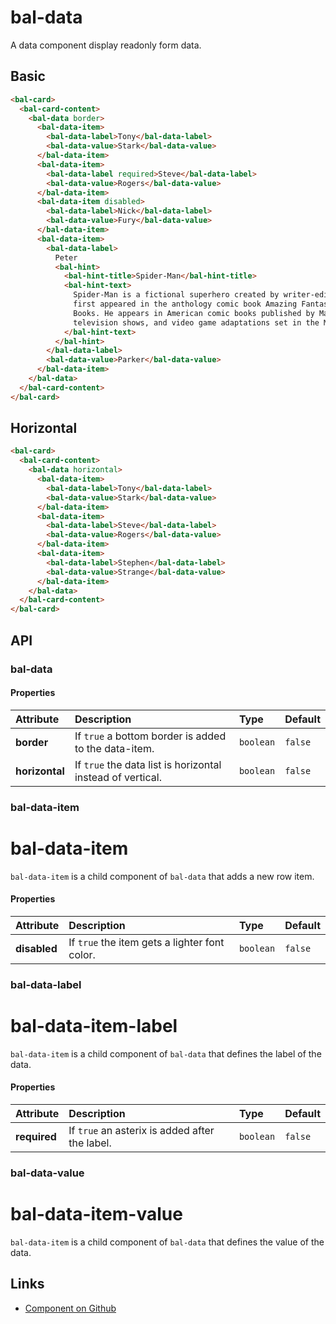 # bal-data

<!-- START: human documentation top -->

A data component display readonly form data.

<!-- END: human documentation top -->

## Basic

<ClientOnly> <docs-demo-bal-data-28></docs-demo-bal-data-28></ClientOnly>

```html
<bal-card>
  <bal-card-content>
    <bal-data border>
      <bal-data-item>
        <bal-data-label>Tony</bal-data-label>
        <bal-data-value>Stark</bal-data-value>
      </bal-data-item>
      <bal-data-item>
        <bal-data-label required>Steve</bal-data-label>
        <bal-data-value>Rogers</bal-data-value>
      </bal-data-item>
      <bal-data-item disabled>
        <bal-data-label>Nick</bal-data-label>
        <bal-data-value>Fury</bal-data-value>
      </bal-data-item>
      <bal-data-item>
        <bal-data-label>
          Peter
          <bal-hint>
            <bal-hint-title>Spider-Man</bal-hint-title>
            <bal-hint-text>
              Spider-Man is a fictional superhero created by writer-editor Stan Lee and writer-artist Steve Ditko. He
              first appeared in the anthology comic book Amazing Fantasy #15 (August 1962) in the Silver Age of Comic
              Books. He appears in American comic books published by Marvel Comics, as well as in a number of movies,
              television shows, and video game adaptations set in the Marvel Universe.
            </bal-hint-text>
          </bal-hint>
        </bal-data-label>
        <bal-data-value>Parker</bal-data-value>
      </bal-data-item>
    </bal-data>
  </bal-card-content>
</bal-card>
```

## Horizontal

<ClientOnly> <docs-demo-bal-data-29></docs-demo-bal-data-29></ClientOnly>

```html
<bal-card>
  <bal-card-content>
    <bal-data horizontal>
      <bal-data-item>
        <bal-data-label>Tony</bal-data-label>
        <bal-data-value>Stark</bal-data-value>
      </bal-data-item>
      <bal-data-item>
        <bal-data-label>Steve</bal-data-label>
        <bal-data-value>Rogers</bal-data-value>
      </bal-data-item>
      <bal-data-item>
        <bal-data-label>Stephen</bal-data-label>
        <bal-data-value>Strange</bal-data-value>
      </bal-data-item>
    </bal-data>
  </bal-card-content>
</bal-card>
```

## API

### bal-data

#### Properties

| Attribute      | Description                                                | Type      | Default |
| :------------- | :--------------------------------------------------------- | :-------- | :------ |
| **border**     | If `true` a bottom border is added to the data-item.       | `boolean` | `false` |
| **horizontal** | If `true` the data list is horizontal instead of vertical. | `boolean` | `false` |

### bal-data-item

# bal-data-item

`bal-data-item` is a child component of `bal-data` that adds a new row item.

#### Properties

| Attribute    | Description                                   | Type      | Default |
| :----------- | :-------------------------------------------- | :-------- | :------ |
| **disabled** | If `true` the item gets a lighter font color. | `boolean` | `false` |

### bal-data-label

# bal-data-item-label

`bal-data-item` is a child component of `bal-data` that defines the label of the data.

#### Properties

| Attribute    | Description                                    | Type      | Default |
| :----------- | :--------------------------------------------- | :-------- | :------ |
| **required** | If `true` an asterix is added after the label. | `boolean` | `false` |

### bal-data-value

# bal-data-item-value

`bal-data-item` is a child component of `bal-data` that defines the value of the data.

<!-- START: human documentation bottom -->

<!-- END: human documentation bottom -->

## Links

- [Component on Github](https://github.com/baloise/ui-library/blob/master/packages/library/src/components/bal-data)

